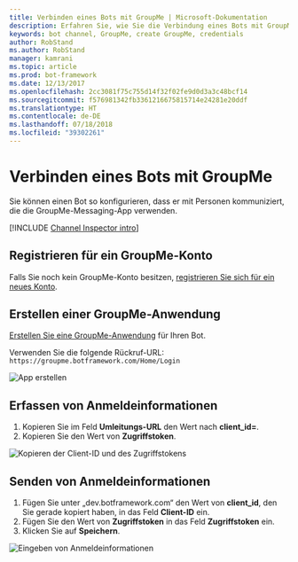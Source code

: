 ```yaml
---
title: Verbinden eines Bots mit GroupMe | Microsoft-Dokumentation
description: Erfahren Sie, wie Sie die Verbindung eines Bots mit GroupMe konfigurieren.
keywords: bot channel, GroupMe, create GroupMe, credentials
author: RobStand
ms.author: RobStand
manager: kamrani
ms.topic: article
ms.prod: bot-framework
ms.date: 12/13/2017
ms.openlocfilehash: 2cc3081f75c755d14f32f02fe9d0d3a3c48bcf14
ms.sourcegitcommit: f576981342fb3361216675815714e24281e20ddf
ms.translationtype: HT
ms.contentlocale: de-DE
ms.lasthandoff: 07/18/2018
ms.locfileid: "39302261"
---
```

# <a name="connect-a-bot-to-groupme"></a>Verbinden eines Bots mit GroupMe

Sie können einen Bot so konfigurieren, dass er mit Personen kommuniziert, die die GroupMe-Messaging-App verwenden.

[!INCLUDE [Channel Inspector intro](~/includes/snippet-channel-inspector.md)]

## <a name="sign-up-for-a-groupme-account"></a>Registrieren für ein GroupMe-Konto

Falls Sie noch kein GroupMe-Konto besitzen, [registrieren Sie sich für ein neues Konto](https://web.groupme.com/signup).

## <a name="create-a-groupme-application"></a>Erstellen einer GroupMe-Anwendung

[Erstellen Sie eine GroupMe-Anwendung](https://dev.groupme.com/applications/new) für Ihren Bot.

Verwenden Sie die folgende Rückruf-URL: `https://groupme.botframework.com/Home/Login`

![App erstellen](~/media/channels/GM-StepApp.png)

## <a name="gather-credentials"></a>Erfassen von Anmeldeinformationen

1. Kopieren Sie im Feld **Umleitungs-URL** den Wert nach **client_id=**.
2. Kopieren Sie den Wert von **Zugriffstoken**.

![Kopieren der Client-ID und des Zugriffstokens](~/media/channels/GM-StepClientId.png)


## <a name="submit-credentials"></a>Senden von Anmeldeinformationen

1. Fügen Sie unter „dev.botframework.com“ den Wert von **client_id**, den Sie gerade kopiert haben, in das Feld **Client-ID** ein.
2. Fügen Sie den Wert von **Zugriffstoken** in das Feld **Zugriffstoken** ein.
2. Klicken Sie auf **Speichern**.

![Eingeben von Anmeldeinformationen](~/media/channels/GM-StepClientIDToken.png)

